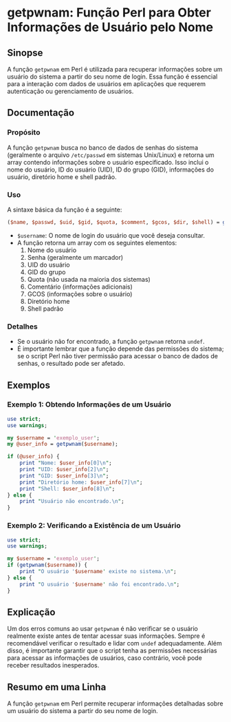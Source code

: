 <!--
Meta Description: # getpwnam: Função Perl para Obter Informações de Usuário pelo Nome ## Sinopse A função `getpwnam` em Perl é utilizada para recuperar informações sobr...
Meta Keywords: usuário, informações, getpwnam, função, username
-->

# getpwnam: Função Perl para Obter Informações de Usuário pelo Nome

## Sinopse
A função `getpwnam` em Perl é utilizada para recuperar informações sobre um usuário do sistema a partir do seu nome de login. Essa função é essencial para a interação com dados de usuários em aplicações que requerem autenticação ou gerenciamento de usuários.

## Documentação
### Propósito
A função `getpwnam` busca no banco de dados de senhas do sistema (geralmente o arquivo `/etc/passwd` em sistemas Unix/Linux) e retorna um array contendo informações sobre o usuário especificado. Isso inclui o nome do usuário, ID do usuário (UID), ID do grupo (GID), informações do usuário, diretório home e shell padrão.

### Uso
A sintaxe básica da função é a seguinte:

```perl
($name, $passwd, $uid, $gid, $quota, $comment, $gcos, $dir, $shell) = getpwnam($username);
```

- `$username`: O nome de login do usuário que você deseja consultar.
- A função retorna um array com os seguintes elementos:
  1. Nome do usuário
  2. Senha (geralmente um marcador)
  3. UID do usuário
  4. GID do grupo
  5. Quota (não usada na maioria dos sistemas)
  6. Comentário (informações adicionais)
  7. GCOS (informações sobre o usuário)
  8. Diretório home
  9. Shell padrão

### Detalhes
- Se o usuário não for encontrado, a função `getpwnam` retorna `undef`.
- É importante lembrar que a função depende das permissões do sistema; se o script Perl não tiver permissão para acessar o banco de dados de senhas, o resultado pode ser afetado.

## Exemplos
### Exemplo 1: Obtendo Informações de um Usuário
```perl
use strict;
use warnings;

my $username = 'exemplo_user';
my @user_info = getpwnam($username);

if (@user_info) {
    print "Nome: $user_info[0]\n";
    print "UID: $user_info[2]\n";
    print "GID: $user_info[3]\n";
    print "Diretório home: $user_info[7]\n";
    print "Shell: $user_info[8]\n";
} else {
    print "Usuário não encontrado.\n";
}
```

### Exemplo 2: Verificando a Existência de um Usuário
```perl
use strict;
use warnings;

my $username = 'exemplo_user';
if (getpwnam($username)) {
    print "O usuário '$username' existe no sistema.\n";
} else {
    print "O usuário '$username' não foi encontrado.\n";
}
```

## Explicação
Um dos erros comuns ao usar `getpwnam` é não verificar se o usuário realmente existe antes de tentar acessar suas informações. Sempre é recomendável verificar o resultado e lidar com `undef` adequadamente. Além disso, é importante garantir que o script tenha as permissões necessárias para acessar as informações de usuários, caso contrário, você pode receber resultados inesperados.

## Resumo em uma Linha
A função `getpwnam` em Perl permite recuperar informações detalhadas sobre um usuário do sistema a partir do seu nome de login.
